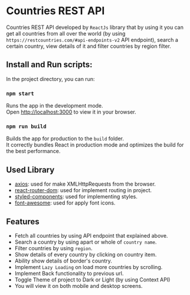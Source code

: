 # Countries REST API

Countries REST API developed by `ReactJs` library that by using it you can get all countries from all over the world (by using `https://restcountries.com/#api-endpoints-v2` API endpoint), search a certain country, view details of it and filter countries by region filter.


## Install and Run scripts:

In the project directory, you can run:

### `npm start`

Runs the app in the development mode.\
Open [http://localhost:3000](http://localhost:3000) to view it in your browser.

### `npm run build`

Builds the app for production to the `build` folder.\
It correctly bundles React in production mode and optimizes the build for the best performance.


## Used Library
- [axios](https://axios-http.com/): used for make XMLHttpRequests from the browser.
- [react-router-dom](https://reactrouter.com/en/v6.3.0): used for implement routing in project.
- [styled-components](https://styled-components.com/): used for implementing styles.
- [font-awesome](https://fontawesome.com/): used for apply font icons.


## Features
- Fetch all countries by using API endpoint that explained above.
- Search a country by using apart or whole of `country name`.
- Filter countries by using `region`.
- Show details of every country by clicking on country item.
- Ability show details of border's country.
- Implement `Lazy Loading` on load more countries by scrolling.
- Implement Back functionality to previous url.
- Toggle Theme of project to Dark or Light (by using Context API)
- You will view it on both mobile and desktop screens.